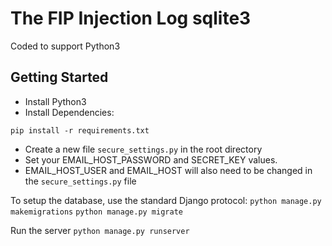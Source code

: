 # The FIP Injection Log sqlite3

Coded to support Python3

## Getting Started
- Install Python3
- Install Dependencies:

`pip install -r requirements.txt`

- Create a new file `secure_settings.py` in the root directory
- Set your EMAIL_HOST_PASSWORD and SECRET_KEY values.
- EMAIL_HOST_USER and EMAIL_HOST will also need to be changed in the `secure_settings.py` file


To setup the database, use the standard Django protocol:
`python manage.py makemigrations`
`python manage.py migrate`

Run the server
`python manage.py runserver`
